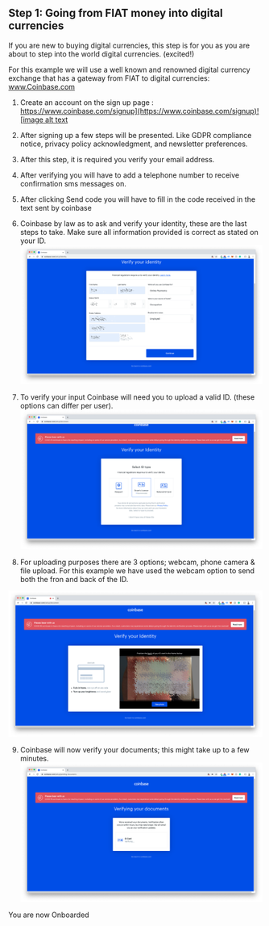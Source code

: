 ## Step 1: Going from FIAT money into digital currencies

If you are new to buying digital currencies, this step is for you as you are about to step into the world digital currencies. (excited!)

For this example we will use a well known and renowned digital currency exchange that has a gateway from FIAT to digital currencies: www.Coinbase.com

1. Create an account on the sign up page : [https://www.coinbase.com/signup](https://www.coinbase.com/signup)![image alt text](img/xlm_solar_tft_manual_image_0.png)

2. After signing up a few steps will be presented. Like GDPR compliance notice, privacy policy acknowledgment, and newsletter preferences.


3. After this step, it is required you verify your email address.


4. After verifying you will have to add a telephone number to receive confirmation sms messages on.


5. After clicking Send code you will have to fill in the code received in the text sent by coinbase


6. Coinbase by law as to ask and verify your identity, these are the last steps to take.
Make sure all information provided is correct as stated on your ID.
![image alt text](img/xlm_solar_tft_manual_image_5.png)

7. To verify your input Coinbase will need you to upload a valid ID. (these options can differ per user).
![image alt text](img/xlm_solar_tft_manual_image_6.png)


8. For uploading purposes there are 3 options; webcam, phone camera & file upload. For this example we have used the webcam option to send both the fron and back of the ID.

![image alt text](img/xlm_solar_tft_manual_image_7.png)

9. Coinbase will now verify your documents; this might take up to a few minutes.
![image alt text](img/xlm_solar_tft_manual_image_8.png)

You are now Onboarded